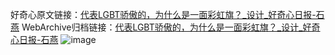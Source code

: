 好奇心原文链接：[代表LGBT骄傲的，为什么是一面彩虹旗？_设计_好奇心日报-石燕](https://www.qdaily.com/articles/11547.html)
WebArchive归档链接：[代表LGBT骄傲的，为什么是一面彩虹旗？_设计_好奇心日报-石燕](http://web.archive.org/web/20170928060037/http://www.qdaily.com:80/articles/11547.html)
![image](http://ww3.sinaimg.cn/large/007d5XDply1g3waa2p1m6j30u06iykjl)